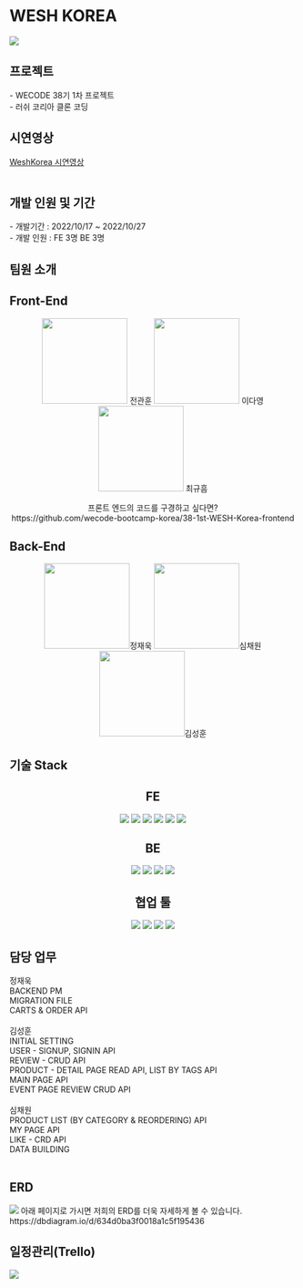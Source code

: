 <H1>WESH KOREA</H1>

<p>
<img src="https://user-images.githubusercontent.com/93311025/198524734-b0e998eb-0cac-499f-b620-620c07683170.png"/>
</p>

<h2>프로젝트</h2>
<p>
- WECODE 38기 1차 프로젝트<br>
- 러쉬 코리아 클론 코딩<br>
</p>
<h2>시연영상</h2>
<a href="https://www.youtube.com/watch?v=w0MkqnhkV_0&ab_channel=%EA%B7%9C%ED%9D%A0%EC%B5%9C">WeshKorea 시연영상</a>
<br><br>
<h2> 개발 인원 및 기간 </h2>
- 개발기간 : 2022/10/17 ~ 2022/10/27<br>
- 개발 인원 : FE 3명 BE 3명
<h2>팀원 소개</h2>
<p>
<h2>Front-End</h2>
<div align="center">
<span>
<img src="https://ca.slack-edge.com/TH0U6FBTN-U03RJQ96QLW-7ac928fc3041-512" width="150"/>
<span>전관훈</span>
	</span>
<span>
<img src="https://ca.slack-edge.com/TH0U6FBTN-U03RNE8CEAZ-a966fdbd4437-512" width="150"/>
	<span>이다영</span>
	</span>
<span>
<img src="https://ca.slack-edge.com/TH0U6FBTN-U02JS0GA200-80f9f055b2ce-512" width="150"/>
	<span>최규흠</span>
	</span>
	<p> 프론트 엔드의 코드를 구경하고 싶다면? <br>
		https://github.com/wecode-bootcamp-korea/38-1st-WESH-Korea-frontend<br>
</div>
<h2>Back-End</h2>
<p>

<div align="center"><span>
<img src="https://ca.slack-edge.com/TH0U6FBTN-U03RTREAL2Y-135ccfc8656d-192" width="150"/><span>정재욱</span>
	</span>
<span>
<img src="https://ca.slack-edge.com/TH0U6FBTN-U03SN2AQSG0-a531900c2ab1-512" width="150"/><span>심채원</span>
	</span>
<span>
<img src="https://ca.slack-edge.com/TH0U6FBTN-U03RARFV7B9-e7d6ecc835f7-512" width="150"/><span>김성훈</span>
	</span>
<span>
	</div>

<p>

<h2>기술 Stack</h2>

<div align="center">
<h2>FE</h2>
	<img src="https://img.shields.io/badge/javascript-F7DF1E?style=for-the-badge&logo=javascript&logoColor=white">
	<img src="https://img.shields.io/badge/react-61DAFB?style=for-the-badge&logo=react&logoColor=white">
	<img src="https://img.shields.io/badge/html5-E34F26?style=for-the-badge&logo=html5&logoColor=white">
	<img src="https://img.shields.io/badge/sass-CC6699?style=for-the-badge&logo=sass&logoColor=white">
	<img src="https://img.shields.io/badge/css3-1572B6?style=for-the-badge&logo=css3&logoColor=white">
	<img src="https://img.shields.io/badge/git-F05032?style=for-the-badge&logo=git&logoColor=white">
</div>

<div align="center"><h2>BE</h2>
	<img src="https://img.shields.io/badge/javascript-F7DF1E?style=for-the-badge&logo=javascript&logoColor=white">
	<img src="https://img.shields.io/badge/nodejs-339933?style=for-the-badge&logo=git&logoColor=white">
	<img src="https://img.shields.io/badge/express-000000?style=for-the-badge&logo=express&logoColor=white">
	<img src="https://img.shields.io/badge/mysql-4479A1?style=for-the-badge&logo=mysql&logoColor=white">
</div>
	
<div align="center"><h2>협업 툴</h2>	
	<img src="https://img.shields.io/badge/Notion-000000?style=flat&logo=Notion&logoColor=white">
	<img src="https://img.shields.io/badge/Slack-4A154B?style=flat&logo=Slack&logoColor=white"> 
	<img src="https://img.shields.io/badge/Trello-0052CC?style=flat&logo=Trello&logoColor=white"> 
	<img src="https://img.shields.io/badge/PostMan-FF6C37?style=flat&logo=PostMan&logoColor=white">
</div>
<p>

<h2>담당 업무</h2>
<p> 
정재욱  <br>
BACKEND PM <br>
MIGRATION FILE <br>
CARTS & ORDER API <br>
 <br>
김성훈 <br>
INITIAL SETTING  <br>
USER - SIGNUP, SIGNIN API <br>
REVIEW - CRUD API <br>
PRODUCT - DETAIL PAGE READ API, LIST BY TAGS API <br>
MAIN PAGE API <br>
EVENT PAGE REVIEW CRUD API <br>
 <br>
심채원 <br>
PRODUCT LIST (BY CATEGORY & REORDERING) API <br>
MY PAGE API <br> 
LIKE - CRD API <br>
DATA BUILDING <br>
 <br>
<h2>ERD</h2>

<img src="https://user-images.githubusercontent.com/110619143/198530368-8ceb9332-623c-4523-b5bd-374daf492025.png">
아래 페이지로 가시면 저희의 ERD를 더욱 자세하게 볼 수 있습니다. <br>
https://dbdiagram.io/d/634d0ba3f0018a1c5f195436
<p>

<h2>일정관리(Trello)</h2>
<img src="https://user-images.githubusercontent.com/93311025/198531282-38d4d613-96be-483d-99f9-b2cdd4ede4e6.png">
